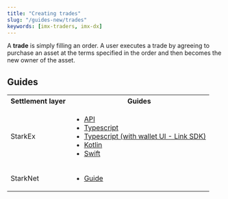 ```yaml
---
title: "Creating trades"
slug: "/guides-new/trades"
keywords: [imx-traders, imx-dx]
---
```


A **trade** is simply filling an order. A user executes a trade by agreeing to purchase an asset at the terms specified in the order and then becomes the new owner of the asset.

## Guides
<table>
  <tbody>
    <tr>
      <th>Settlement layer</th>
      <th>Guides</th>
    </tr>
    <tr>
      <td>StarkEx</td>
      <td>
        <ul>
          <li><a href='/docs/guides-new/trades/api'>API</a></li>
          <li><a href='/docs/guides-new/trades/typescript'>Typescript</a></li>
          <li><a href='/docs/guides-new/trades/link'>Typescript (with wallet UI - Link SDK)</a></li>
          <li><a href='/docs/guides-new/trades/kotlin-jvm'>Kotlin</a></li>
          <li><a href='/docs/guides-new/trades/swift'>Swift</a></li>
        </ul>
      </td>
    </tr>
      <tr>
      <td>StarkNet</td>
      <td>
        <ul>
          <li><a href='/docs/guides-new/trades/starknet'>Guide</a></li>
        </ul>
      </td>
    </tr>
  </tbody>
</table>


